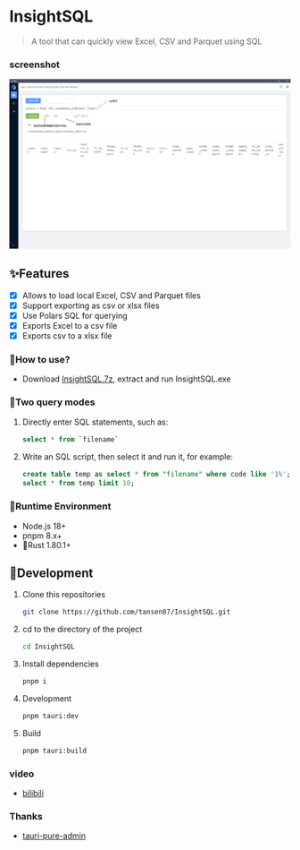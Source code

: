 <h1>InsightSQL</h1>

> A tool that can quickly view Excel, CSV and Parquet using SQL

### screenshot

![image](/demo/screen.png)



## ✨Features

- [x] Allows to load local Excel, CSV and Parquet files
- [x] Support exporting as csv or xlsx files
- [x] Use Polars SQL for querying
- [x] Exports Excel to a csv file
- [x] Exports csv to a xlsx file

### 🍖How to use?

* Download [InsightSQL.7z](https://github.com/tansen87/sqlp/releases/), extract and run InsightSQL.exe

### 🧀Two query modes

1. Directly enter SQL statements, such as:

   ```sql
   select * from `filename`
   ```

2. Write an SQL script, then select it and run it, for example:

   ```sql
   create table temp as select * from "filename" where code like '1%';
   select * from temp limit 10;
   ```

### 🏃‍Runtime Environment

* Node.js 18+
* pnpm 8.x+
* 🦀Rust 1.80.1+

## 🚀Development

1. Clone this repositories

   ```bash
   git clone https://github.com/tansen87/InsightSQL.git
   ```

2. cd to the directory of the project

   ```bash
   cd InsightSQL
   ```

3. Install dependencies

   ```bash
   pnpm i
   ```

4. Development

   ```bash
   pnpm tauri:dev
   ```

5. Build

   ```bash
   pnpm tauri:build
   ```

### video

* [bilibili](https://www.bilibili.com/video/BV1XS411c7zd/?spm_id_from=333.999.0.0&vd_source=5ee5270944c6e7a459e1311330bf455c)

### Thanks
* [tauri-pure-admin](https://github.com/pure-admin/tauri-pure-admin)
